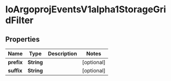 
# IoArgoprojEventsV1alpha1StorageGridFilter

## Properties
Name | Type | Description | Notes
------------ | ------------- | ------------- | -------------
**prefix** | **String** |  |  [optional]
**suffix** | **String** |  |  [optional]



